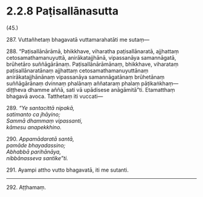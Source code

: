 

# 2.2.8 Paṭisallānasutta




(45.)

287\. Vuttañhetaṃ bhagavatā vuttamarahatāti me sutaṃ—

288\. “Paṭisallānārāmā, bhikkhave, viharatha paṭisallānaratā, ajjhattaṃ cetosamathamanuyuttā, anirākatajjhānā, vipassanāya samannāgatā, brūhetāro suññāgārānaṃ. Paṭisallānārāmānaṃ, bhikkhave, viharataṃ paṭisallānaratānaṃ ajjhattaṃ cetosamathamanuyuttānaṃ anirākatajjhānānaṃ vipassanāya samannāgatānaṃ brūhetānaṃ suññāgārānaṃ dvinnaṃ phalānaṃ aññataraṃ phalaṃ pāṭikaṅkhaṃ—  diṭṭheva dhamme aññā, sati vā upādisese anāgāmitā”ti. Etamatthaṃ bhagavā avoca. Tatthetaṃ iti vuccati—

289\. _“Ye santacittā nipakā,_  
_satimanto ca jhāyino;_  
_Sammā dhammaṃ vipassanti,_  
_kāmesu anapekkhino._  


290\. _Appamādaratā santā,_  
_pamāde bhayadassino;_  
_Abhabbā parihānāya,_  
_nibbānasseva santike”ti._  


291\. Ayampi attho vutto bhagavatā, iti me sutanti.

---

292\. Aṭṭhamaṃ.






